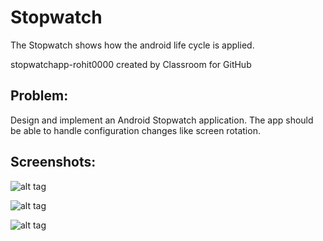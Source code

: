 # Stopwatch

The Stopwatch shows how the android life cycle is applied.

stopwatchapp-rohit0000 created by Classroom for GitHub

## Problem:

Design and implement an Android Stopwatch application. The app should be able to handle configuration changes like screen rotation.

## Screenshots:

![alt tag](https://github.com/rohit0000/Stopwatch/blob/master/Reset.png)

![alt tag](https://github.com/rohit0000/Stopwatch/blob/master/Start.png)

![alt tag](https://github.com/rohit0000/Stopwatch/blob/master/Stop.png)

